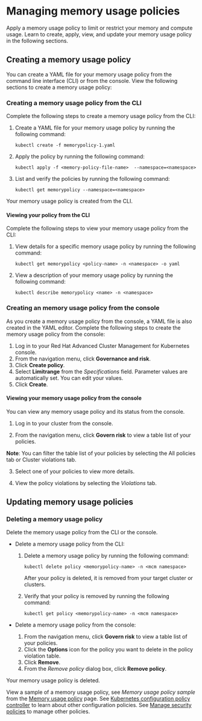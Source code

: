 # Managing memory usage policies 

Apply a memory usage policy to limit or restrict your memory and compute usage. Learn to create, apply, view, and update your memory usage policy in the following sections.

## Creating a memory usage policy 

You can create a YAML file for your memory usage policy from the command line interface (CLI) or from the console. View the following sections to create a memory usage policy: 

### Creating a memory usage policy from the CLI

Complete the following steps to create a memory usage policy from the CLI:

1. Create a YAML file for your memory usage policy by running the following command:

   ```
   kubectl create -f memorypolicy-1.yaml
   ```

2. Apply the policy by running the following command:

   ```
   kubectl apply -f <memory-policy-file-name>  --namespace=<namespace>
   ```

3. List and verify the policies by running the following command:

   ```
   kubectl get memorypolicy --namespace=<namespace>
   ```

Your memory usage policy is created from the CLI. 

#### Viewing your policy from the CLI 

Complete the following steps to view your memory usage policy from the CLI:

1. View details for a specific memory usage policy by running the following command:

   ```
   kubectl get memorypolicy <policy-name> -n <namespace> -o yaml
   ```

2. View a description of your memory usage policy by running the following command:

   ```
   kubectl describe memorypolicy <name> -n <namespace>
   ```

### Creating an memory usage policy from the console

As you create a memory usage policy from the console, a YAML file is also created in the YAML editor. Complete the following steps to create the memory usage policy from the console:

1. Log in to your Red Hat Advanced Cluster Management for Kubernetes console.
2. From the navigation menu, click **Governance and risk**. 
3. Click **Create policy**. 
4. Select **Limitrange** from the _Specifications_ field. Parameter values are automatically set. You can edit your values.
5. Click **Create**.

#### Viewing your memory usage policy from the console

You can view any memory usage policy and its status from the console.

1. Log in to your cluster from the console.

2. From the navigation menu, click **Govern risk** to view a table list of your policies.

  **Note**: You can filter the table list of your policies by selecting the All policies tab or Cluster violations tab.

3. Select one of your policies to view more details.

4. View the policy violations by selecting the _Violations_ tab.

## Updating memory usage policies

### Deleting a memory usage policy

Delete the memory usage policy from the CLI or the console. 

* Delete a memory usage policy from the CLI:

  1. Delete a memory usage policy by running the following command: <!--verify command `namespace`-->

      ```
      kubectl delete policy <memorypolicy-name> -n <mcm namespace>  
      ```

      After your policy is deleted, it is removed from your target cluster or clusters.

  2. Verify that your policy is removed by running the following command:

      ```
      kubectl get policy <memorypolicy-name> -n <mcm namespace>
      ```
      
* Delete a memory usage policy from the console:

  1. From the navigation menu, click **Govern risk** to view a table list of your policies.
  2. Click the **Options** icon for the policy you want to delete in the policy violation table.
  3. Click **Remove**.
  4. From the _Remove policy_ dialog box, click **Remove policy**.

Your memory usage policy is deleted.

View a sample of a memory usage policy, see _Memory usage policy sample_ from the [Memory usage policy](memory_policy.md) page. See [Kubernetes configuration policy controller](config_policy_ctrl.md) to learn about other configuration policies. See [Manage security policies](manage_policy_overview.md) to manage other policies.
